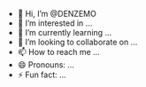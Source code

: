 - 👋 Hi, I’m @DENZEMO
- 👀 I’m interested in ...
- 🌱 I’m currently learning ...
- 💞️ I’m looking to collaborate on ...
- 📫 How to reach me ...
- 😄 Pronouns: ...
- ⚡ Fun fact: ...

<!---
DENZEMO/DENZEMO is a ✨ special ✨ repository because its `README.md` (this file) appears on your GitHub profile.
You can click the Preview link to take a look at your changes.
--->
